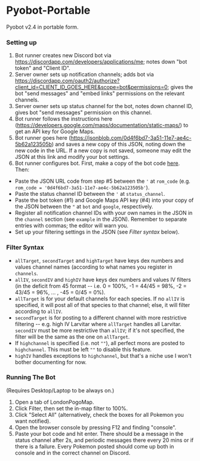 # Pyobot-Portable

Pyobot v2.4 in portable form.

### Setting up
1. Bot runner creates new Discord bot via https://discordapp.com/developers/applications/me; notes down "bot token" and "Client ID".
2. Server owner sets up notification channels; adds bot via https://discordapp.com/oauth2/authorize?client_id=CLIENT_ID_GOES_HERE&scope=bot&permissions=0; gives the bot "send messages" and "embed links" permissions on the relevant channels.
3. Server owner sets up status channel for the bot, notes down channel ID, gives bot "send messages" permission on this channel.
4. Bot runner follows the instructions here (https://developers.google.com/maps/documentation/static-maps/) to get an API key for Google Maps.
5. Bot runner goes here (https://jsonblob.com/0d4f6bd7-3a51-11e7-ae4c-5b62a123505b) and saves a new copy of this JSON, noting down the new code in the URL. If a new copy is not saved, someone may edit the JSON at this link and modify your bot settings.
6. Bot runner configures bot. First, make a copy of the bot code [here](https://github.com/Pyorot/Pyobot-Portable/blob/master/discord%20bot%202.4%20public.js). Then:
  - Paste the JSON URL code from step #5 between the `'` at `rom_code` (e.g. `rom_code = '0d4f6bd7-3a51-11e7-ae4c-5b62a123505b'`).
  - Paste the status channel ID between the `'` at `status_channel`.
  - Paste the bot token (#1) and Google Maps API key (#4) into your copy of the JSON between the `"` at `bot` and `google`, respectively.
  - Register all notification channel IDs with your own names in the JSON in the `channel` section (see `example` in the JSON). Remember to separate entries with commas; the editor will warn you.
  - Set up your filtering settings in the JSON (see *Filter syntax* below).

### Filter Syntax
- `allTarget`, `secondTarget` and `highTarget` have keys dex numbers and values channel names (according to what names you register in `channels`.
- `allIV`, `secondIV` and `highIV` have keys dex numbers and values IV filters (in the deficit from 45 format -- i.e. 0 = 100%, -1 = 44/45 = 98%, -2 = 43/45 = 96%, ... , -45 = 0/45 = 0%).
- `allTarget` is for your default channels for each species. If no `allIV` is specified, it will post all of that species to that channel; else, it will filter according to `allIV`.
- `secondTarget` is for posting to a different channel with more restrictive filtering -- e.g. high IV Larvitar where `allTarget` handles all Larvitar. `secondIV` must be more restrictive than `allIV`; if it's not specified, the filter will be the same as the one on `allTarget`.
- If `highchannel` is specified (i.e. not `""`), all perfect mons are posted to `highchannel`. This must be left `""` to disable this feature.
- `highIV` handles exceptions to `highchannel`, but that's a niche use I won't bother documenting for now.

### Running The Bot
(Requires Desktop/Laptop to be always on.)
1. Open a tab of LondonPogoMap.
2. Click Filter, then set the in-map filter to 100%.
3. Click "Select All" (alternatively, check the boxes for all Pokemon you want notified).
4. Open the browser console by pressing F12 and finding "console".
5. Paste your bot code and hit enter. There should be a message in the status channel after 2s, and periodic messages there every 20 mins or if there is a failure. Every Pokemon posted should come up both in console and in the correct channel on Discord.
